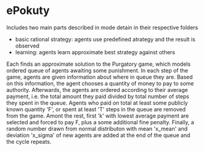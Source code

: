 # ePokuty

Includes two main parts described in mode detain in their respective folders
- basic rational strategy: agents use predefined atrategy and the result is observed
- learning: agents learn approximate best strategy against others

Each finds an approximate solution to the Purgatory game, which models ordered queue of agents awaiting some punishment.
In each step of the game, agents are given information about where in queue they are. 
Based on this information, the agent chooses a quantity of money to pay to some authority.
Afterwards, the agents are ordered according to their average payment, i.e. the total amount they paid divided by total number of steps they spent in the queue.
Agents who paid on total at least some publicly known quantity 'F', or spent at least 'T' steps in the queue are removed from the game. 
Amont the rest, first 'k' with lowest average payment are selected and forced to pay F, plus a some additional fine penalty.
Finally, a random number drawn from normal distributon with mean 'x_mean' and deviation 'x_sigma' of new agents are added at the end of the queue and the cycle repeats.




